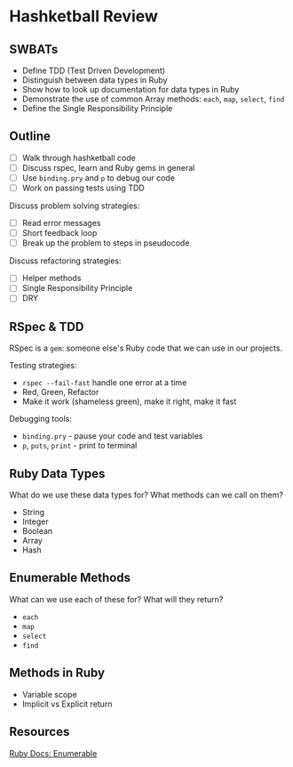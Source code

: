 # Hashketball Review

## SWBATs
- Define TDD (Test Driven Development)
- Distinguish between data types in Ruby
- Show how to look up documentation for data types in Ruby
- Demonstrate the use of common Array methods: `each`, `map`, `select`, `find`
- Define the Single Responsibility Principle

## Outline
- [ ] Walk through hashketball code
- [ ] Discuss rspec, learn and Ruby gems in general
- [ ] Use `binding.pry` and `p` to debug our code
- [ ] Work on passing tests using TDD

Discuss problem solving strategies: 
- [ ] Read error messages
- [ ] Short feedback loop
- [ ] Break up the problem to steps in pseudocode

Discuss refactoring strategies:
- [ ] Helper methods
- [ ] Single Responsibility Principle
- [ ] DRY

## RSpec & TDD
RSpec is a `gem`: someone else's Ruby code that we can use in our projects.

Testing strategies:
- `rspec --fail-fast` handle one error at a time
- Red, Green, Refactor
- Make it work (shameless green), make it right, make it fast

Debugging tools:
- `binding.pry` - pause your code and test variables
- `p`, `puts`, `print` - print to terminal

## Ruby Data Types
What do we use these data types for? What methods can we call on them?

- String
- Integer
- Boolean
- Array
- Hash

## Enumerable Methods
What can we use each of these for? What will they return?
- `each`
- `map`
- `select`
- `find`

## Methods in Ruby
- Variable scope
- Implicit vs Explicit return

## Resources
[Ruby Docs: Enumerable](https://ruby-doc.org/core/Enumerable.html)
